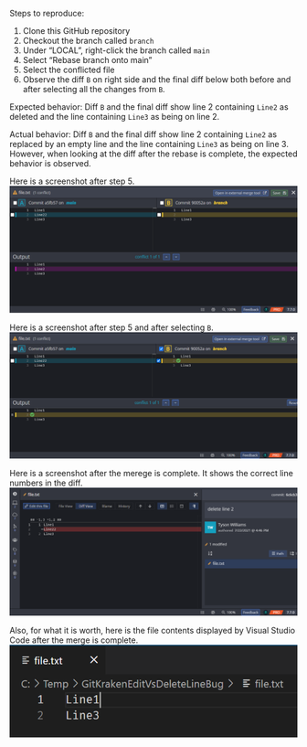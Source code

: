 Steps to reproduce:

1.	Clone this GitHub repository
2.	Checkout the branch called `branch`
3.	Under “LOCAL”, right-click the branch called `main`
4.	Select “Rebase branch onto main”
5.	Select the conflicted file
6.	Observe the diff `B` on right side and the final diff below both before and after selecting all the changes from `B`.

Expected behavior:
Diff `B` and the final diff show line 2 containing `Line2` as deleted and the line containing `Line3` as being on line 2.

Actual behavior:
Diff `B` and the final diff show line 2 containing `Line2` as replaced by an empty line and the line containing `Line3` as being on line 3.  However, when looking at the diff after the rebase is complete, the expected behavior is observed.

Here is a screenshot after step 5.
<img src="https://raw.githubusercontent.com/TysonMN/GitKrakenEditVsDeleteLineBug/main/1_GitKraken_merge_start.png"/>

Here is a screenshot after step 5 and after selecting `B`.
<img src="https://raw.githubusercontent.com/TysonMN/GitKrakenEditVsDeleteLineBug/main/2_GitKraken_merge_resolved.png"/>

Here is a screenshot after the merege is complete.  It shows the correct line numbers in the diff.
<img src="https://raw.githubusercontent.com/TysonMN/GitKrakenEditVsDeleteLineBug/main/3_GitKraken_resulting_commit_diff.png"/>

Also, for what it is worth, here is the file contents displayed by Visual Studio Code after the merge is complete.
<img src="https://raw.githubusercontent.com/TysonMN/GitKrakenEditVsDeleteLineBug/main/4_merged_file.png"/>
